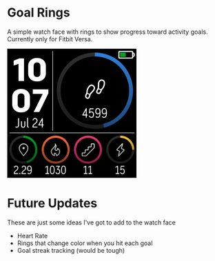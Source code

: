# Goal Rings

A simple watch face with rings to show progress toward activity goals. Currently only for Fitbit Versa.

![Screenshot on Fitbit Versa](versa-screenshot.png)

# Future Updates

These are just some ideas I've got to add to the watch face

 * Heart Rate
 * Rings that change color when you hit each goal
 * Goal streak tracking (would be tough)
